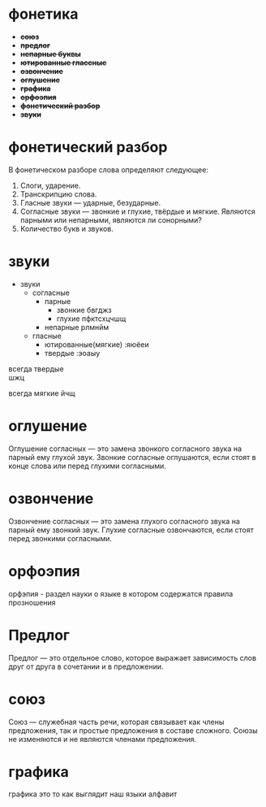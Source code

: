 # фонетика
- **~~союз~~**
- **~~предлог~~**
- **~~непарные буквы~~**
- **~~ютированные глассные~~**
- **~~озвончение~~**
- **~~оглушение~~**
- **~~графика~~**
- **~~орфоэпия~~**
- **~~фонетический разбор~~**
- **~~звуки~~**
# фонетический разбор
В фонетическом разборе слова определяют следующее:

   1. Слоги, ударение.
   2. Транскрипцию слова.
   3. Гласные звуки — ударные, безударные.
   4. Согласные звуки — звонкие и глухие, твёрдые и мягкие.
     Являются парными или непарными, являются ли сонорными?
   5. Количество букв и звуков.
# звуки

- звуки
    - согласные
        - парные
            - звонкие
            бвгджз
            - глухие
            пфктсхцчшщ
        - непарные
        рлмнйм
    -  гласные
        - ютированные(мягкие)
            :яюёеи
        - твердые
            :эоаыу

всегда твердые  
шжц

всегда мягкие
йчщ


# оглушение 
Оглушение согласных — это замена звонкого
 согласного звука на парный ему глухой звук. Звонкие 
 согласные оглушаются, если стоят в конце слова или 
 перед глухими согласными. 

# озвончение

Озвончение согласных — это замена глухого согласного звука 
на парный ему звонкий звук. Глухие согласные озвончаются, 
если стоят перед звонкими согласными.

# орфоэпия
орфэпия - раздел науки о языке в котором содержатся правила
прозношения 


# Предлог
Предлог — это отдель­ное сло­во, кото­рое выра­жа­ет зави­си­мость слов друг от дру­га в соче­та­нии и в предложении.

# союз

Союз — служебная часть речи, которая связывает как члены предложения, так и простые предложения в составе сложного. Союзы не изменяются и не являются членами предложения. 

# графика
графика это то как выглядит наш языки алфавит